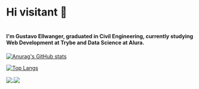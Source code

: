 # Hi visitant 👋 <h1>

#### I'm  Gustavo Ellwanger, graduated in Civil Engineering, currently studying Web Development at Trybe and Data Science at Alura. <h4>
  
  [![Anurag's GitHub stats](https://github-readme-stats.vercel.app/api?username=gellwanger&show_icons=true&theme=dark)](https://github.com/anuraghazra/github-readme-stats)

  [![Top Langs](https://github-readme-stats.vercel.app/api/top-langs/?username=gellwanger&layout=compact)](https://github.com/anuraghazra/github-readme-stats)

  <a href="https://github-readme-stats.vercel.app/api?username=gellwanger&show_icons=true&theme=dark">
  <img align="center" src="https://github-readme-stats.vercel.app/api?username=gellwanger&show_icons=true&theme=dark" />
</a>
<a href="https://github-readme-stats.vercel.app/api/top-langs/?username=gellwanger&layout=compact">
  <img align="center" src="https://github-readme-stats.vercel.app/api/top-langs/?username=gellwanger&layout=compact" />
</a>
